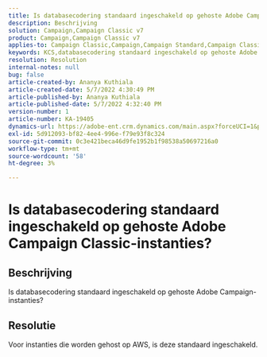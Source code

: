 ```yaml
---
title: Is databasecodering standaard ingeschakeld op gehoste Adobe Campaign Classic-instanties?
description: Beschrijving
solution: Campaign,Campaign Classic v7
product: Campaign,Campaign Classic v7
applies-to: Campaign Classic,Campaign,Campaign Standard,Campaign Classic v7
keywords: KCS,databasecodering standaard ingeschakeld op gehoste Adobe Campaign
resolution: Resolution
internal-notes: null
bug: false
article-created-by: Ananya Kuthiala
article-created-date: 5/7/2022 4:30:49 PM
article-published-by: Ananya Kuthiala
article-published-date: 5/7/2022 4:32:40 PM
version-number: 1
article-number: KA-19405
dynamics-url: https://adobe-ent.crm.dynamics.com/main.aspx?forceUCI=1&pagetype=entityrecord&etn=knowledgearticle&id=06cb3a0a-23ce-ec11-a7b5-0022480a8e40
exl-id: 5d912093-bf82-4ee4-996e-f79e93f8c324
source-git-commit: 0c3e421beca46d9fe1952b1f98538a50697216a0
workflow-type: tm+mt
source-wordcount: '58'
ht-degree: 3%

---
```


# Is databasecodering standaard ingeschakeld op gehoste Adobe Campaign Classic-instanties?

## Beschrijving

Is databasecodering standaard ingeschakeld op gehoste Adobe Campaign-instanties?

## Resolutie


Voor instanties die worden gehost op AWS, is deze standaard ingeschakeld.
